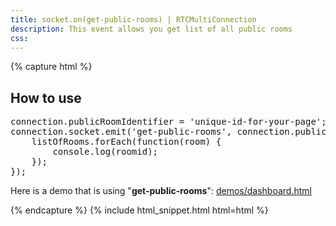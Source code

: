 ```yaml
---
title: socket.on(get-public-rooms) | RTCMultiConnection
description: This event allows you get list of all public rooms
css: 
---
```


{% capture html %}

<section>
    <h2>How to use</h2>
    <pre>
connection.publicRoomIdentifier = 'unique-id-for-your-page'; // required
connection.socket.emit('get-public-rooms', connection.publicRoomIdentifier, function(listOfRooms) {
    listOfRooms.forEach(function(room) {
        console.log(roomid);
    });
});
</pre>
    <p>Here is a demo that is using "<b>get-public-rooms</b>": <a href="https://rtcmulticonnection.herokuapp.com/demos/dashboard.html">demos/dashboard.html</a></p>
</section>

{% endcapture %}
{% include html_snippet.html html=html %}
